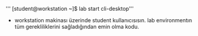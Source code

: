 
  ''' [student@workstation ~]$ lab start cli-desktop'''
  - workstation makinası üzerinde student kullanıcısısın. lab environmentın tüm gerekliliklerini sağladığından emin olma kodu.
